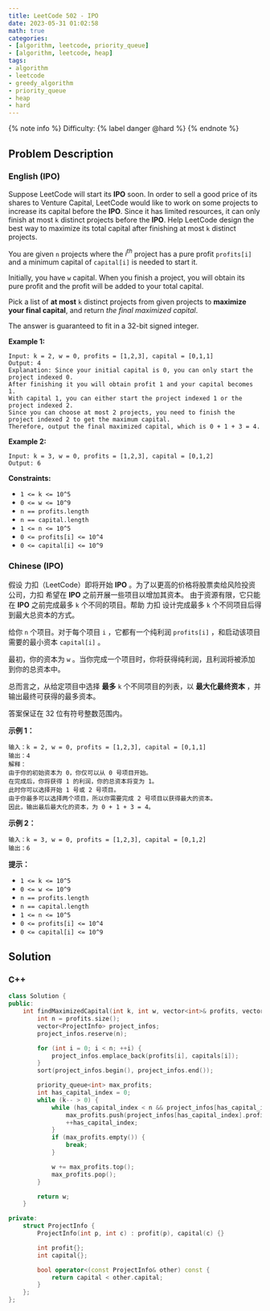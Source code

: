 ```yaml
---
title: LeetCode 502 - IPO
date: 2023-05-31 01:02:58
math: true
categories:
- [algorithm, leetcode, priority_queue]
- [algorithm, leetcode, heap]
tags:
- algorithm
- leetcode
- greedy_algorithm
- priority_queue
- heap
- hard
---
```


{% note info %}
Difficulty: {% label danger @hard %}
{% endnote %}

## Problem Description

### English (IPO)

Suppose LeetCode will start its **IPO** soon. In order to sell a good price of its shares to Venture Capital, LeetCode would like to work on some projects to increase its capital before the **IPO**. Since it has limited resources, it can only finish at most `k` distinct projects before the **IPO**. Help LeetCode design the best way to maximize its total capital after finishing at most `k` distinct projects.

You are given `n` projects where the $i^{th}$ project has a pure profit `profits[i]` and a minimum capital of `capital[i]` is needed to start it.

Initially, you have `w` capital. When you finish a project, you will obtain its pure profit and the profit will be added to your total capital.

Pick a list of **at most** `k` distinct projects from given projects to **maximize your final capital**, and return *the final maximized capital*.

The answer is guaranteed to fit in a 32-bit signed integer.

**Example 1:**

```log
Input: k = 2, w = 0, profits = [1,2,3], capital = [0,1,1]
Output: 4
Explanation: Since your initial capital is 0, you can only start the project indexed 0.
After finishing it you will obtain profit 1 and your capital becomes 1.
With capital 1, you can either start the project indexed 1 or the project indexed 2.
Since you can choose at most 2 projects, you need to finish the project indexed 2 to get the maximum capital.
Therefore, output the final maximized capital, which is 0 + 1 + 3 = 4.
```

**Example 2:**

```log
Input: k = 3, w = 0, profits = [1,2,3], capital = [0,1,2]
Output: 6
```

**Constraints:**

- `1 <= k <= 10^5`
- `0 <= w <= 10^9`
- `n == profits.length`
- `n == capital.length`
- `1 <= n <= 10^5`
- `0 <= profits[i] <= 10^4`
- `0 <= capital[i] <= 10^9`

### Chinese (IPO)

假设 力扣（LeetCode）即将开始 **IPO** 。为了以更高的价格将股票卖给风险投资公司，力扣 希望在 **IPO** 之前开展一些项目以增加其资本。 由于资源有限，它只能在 **IPO** 之前完成最多 `k` 个不同的项目。帮助 力扣 设计完成最多 `k` 个不同项目后得到最大总资本的方式。

给你 `n` 个项目。对于每个项目 `i` ，它都有一个纯利润 `profits[i]` ，和启动该项目需要的最小资本 `capital[i]` 。

最初，你的资本为 `w` 。当你完成一个项目时，你将获得纯利润，且利润将被添加到你的总资本中。

总而言之，从给定项目中选择 **最多** `k` 个不同项目的列表，以 **最大化最终资本** ，并输出最终可获得的最多资本。

答案保证在 32 位有符号整数范围内。

**示例 1：**

```log
输入：k = 2, w = 0, profits = [1,2,3], capital = [0,1,1]
输出：4
解释：
由于你的初始资本为 0，你仅可以从 0 号项目开始。
在完成后，你将获得 1 的利润，你的总资本将变为 1。
此时你可以选择开始 1 号或 2 号项目。
由于你最多可以选择两个项目，所以你需要完成 2 号项目以获得最大的资本。
因此，输出最后最大化的资本，为 0 + 1 + 3 = 4。
```

**示例 2：**

```log
输入：k = 3, w = 0, profits = [1,2,3], capital = [0,1,2]
输出：6
```

**提示：**

- `1 <= k <= 10^5`
- `0 <= w <= 10^9`
- `n == profits.length`
- `n == capital.length`
- `1 <= n <= 10^5`
- `0 <= profits[i] <= 10^4`
- `0 <= capital[i] <= 10^9`

## Solution

### C++

```C++
class Solution {
public:
    int findMaximizedCapital(int k, int w, vector<int>& profits, vector<int>& capitals) {
        int n = profits.size();
        vector<ProjectInfo> project_infos;
        project_infos.reserve(n);

        for (int i = 0; i < n; ++i) {
            project_infos.emplace_back(profits[i], capitals[i]);
        }
        sort(project_infos.begin(), project_infos.end());

        priority_queue<int> max_profits;
        int has_capital_index = 0;
        while (k-- > 0) {
            while (has_capital_index < n && project_infos[has_capital_index].capital <= w) {
                max_profits.push(project_infos[has_capital_index].profit);
                ++has_capital_index;
            }
            if (max_profits.empty()) {
                break;
            }

            w += max_profits.top();
            max_profits.pop();
        }

        return w;
    }

private:
    struct ProjectInfo {
        ProjectInfo(int p, int c) : profit(p), capital(c) {}

        int profit{};
        int capital{};

        bool operator<(const ProjectInfo& other) const {
            return capital < other.capital;
        }
    };
};
```
